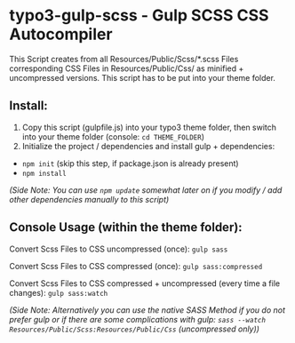 # typo3-gulp-scss - Gulp SCSS CSS Autocompiler

This Script creates from all Resources/Public/Scss/\*.scss Files corresponding CSS Files in Resources/Public/Css/ as minified + uncompressed versions. This script has to be put into your theme folder.

## Install:

1. Copy this script (gulpfile.js) into your typo3 theme folder, then switch into your theme folder (console: `cd THEME_FOLDER`)
2. Initialize the project / dependencies and install gulp + dependencies:
  * `npm init` (skip this step, if package.json is already present)
  * `npm install`

*(Side Note: You can use `npm update` somewhat later on if you modify / add other dependencies manually to this script)*

## Console Usage (within the theme folder):

Convert Scss Files to CSS uncompressed (once):
`gulp sass`

Convert Scss Files to CSS compressed (once):
`gulp sass:compressed`

Convert Scss Files to CSS compressed + uncompressed (every time a file changes):
`gulp sass:watch`

*(Side Note: Alternatively you can use the native SASS Method if you do not prefer gulp or if there are some complications with gulp: `sass --watch Resources/Public/Scss:Resources/Public/Css` (uncompressed only))*
